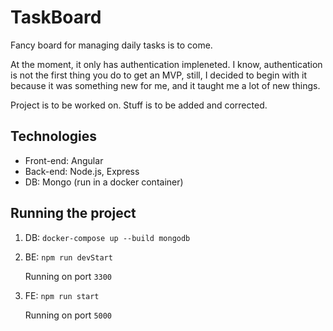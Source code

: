 # TaskBoard

Fancy board for managing daily tasks is to come. 

At the moment, it only has authentication impleneted. I know, authentication is not the first thing you do to get an MVP, still, I decided to begin with it because it was something new for me, and it taught me a lot of new things.

Project is to be worked on. Stuff is to be added and corrected.

## Technologies

 - Front-end: Angular
 - Back-end: Node.js, Express
 - DB: Mongo (run in a docker container)
 
 ## Running the project
 
 1. DB:
   `docker-compose up --build mongodb`
 2. BE:
   `npm run devStart`
   
      Running on port `3300`
   
 3. FE:
   `npm run start`
   
      Running on port `5000`
 
